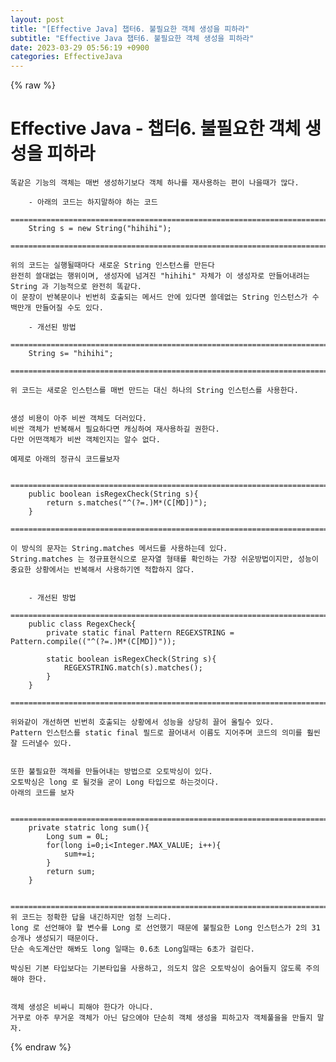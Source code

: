 ```yaml
---  
layout: post  
title: "[Effective Java] 챕터6. 불필요한 객체 생성을 피하라"  
subtitle: "Effective Java 챕터6. 불필요한 객체 생성을 피하라"  
date: 2023-03-29 05:56:19 +0900  
categories: EffectiveJava  
---  
```

{% raw %}  
# Effective Java - 챕터6. 불필요한 객체 생성을 피하라   
  
	똑같은 기능의 객체는 매번 생성하기보다 객체 하나를 재사용하는 편이 나을때가 많다.  
  
		- 아래의 코드는 하지말하야 하는 코드  
		=================================================================================================================  
		String s = new String("hihihi");  
		=================================================================================================================  
	  
	위의 코드는 실행될때마다 새로운 String 인스턴스를 만든다  
	완전히 쓸대없는 행위이며, 생성자에 넘겨진 "hihihi" 자체가 이 생성자로 만들어내려는 String 과 기능적으로 완전히 똑같다.  
	이 문장이 반복문이나 빈번히 호출되는 메서드 안에 있다면 쓸데없는 String 인스턴스가 수백만개 만들어질 수도 있다.  
  
		- 개선된 방법  
		=================================================================================================================  
		String s= "hihihi";  
		=================================================================================================================  
  
	위 코드는 새로운 인스턴스를 매번 만드는 대신 하나의 String 인스턴스를 사용한다.  
	  
  
	생성 비용이 아주 비싼 객체도 더러있다.  
	비싼 객체가 반복해서 필요하다면 캐싱하여 재사용하길 권한다.  
	다만 어떤객체가 비싼 객체인지는 알수 없다.  
  
	예제로 아래의 정규식 코드를보자  
		  
		=================================================================================================================  
		public boolean isRegexCheck(String s){  
			return s.matches("^(?=.)M*(C[MD])");  
		}  
		=================================================================================================================  
  
	이 방식의 문자는 String.matches 메서드를 사용하는데 있다.  
	String.matches 는 정규표현식으로 문자열 형태를 확인하는 가장 쉬운방법이지만, 성능이 중요한 상황에서는 반복해서 사용하기엔 적합하지 않다.  
  
		  
		- 개선된 방법  
		=================================================================================================================  
		public class RegexCheck{  
			private static final Pattern REGEXSTRING = Pattern.compile(("^(?=.)M*(C[MD])"));  
  
			static boolean isRegexCheck(String s){  
				REGEXSTRING.match(s).matches();  
			}  
		}  
		=================================================================================================================  
  
	위와같이 개선하면 빈번히 호출되는 상황에서 성능을 상당히 끌어 올릴수 있다.  
	Pattern 인스턴스를 static final 필드로 끌어내서 이름도 지어주며 코드의 의미를 훨씬 잘 드러낼수 있다.  
  
  
	또한 불필요한 객체를 만들어내는 방법으로 오토박싱이 있다.  
	오토박싱은 long 로 될것을 굳이 Long 타입으로 하는것이다.  
	아래의 코드를 보자  
  
		=================================================================================================================  
		private statric long sum(){  
			Long sum = 0L;  
			for(long i=0;i<Integer.MAX_VALUE; i++){  
				sum+=i;  
			}  
			return sum;  
		}  
		  
		=================================================================================================================  
	위 코드는 정확한 답을 내긴하지만 엄청 느리다.  
	long 로 선언해야 할 변수를 Long 로 선언했기 때문에 불필요한 Long 인스턴스가 2의 31승개나 생성되기 때문이다.  
	단순 속도계산만 해봐도 long 일때는 0.6초 Long일때는 6초가 걸린다.  
	  
	박싱된 기본 타입보다는 기본타입을 사용하고, 의도치 않은 오토박싱이 숨어들지 않도록 주의해야 한다.  
  
	  
	객체 생성은 비싸니 피해야 한다가 아니다.  
	거꾸로 아주 무거운 객체가 아닌 담으에야 단순히 객체 생성을 피하고자 객체풀을을 만들지 말자.  
  
	  
{% endraw %}